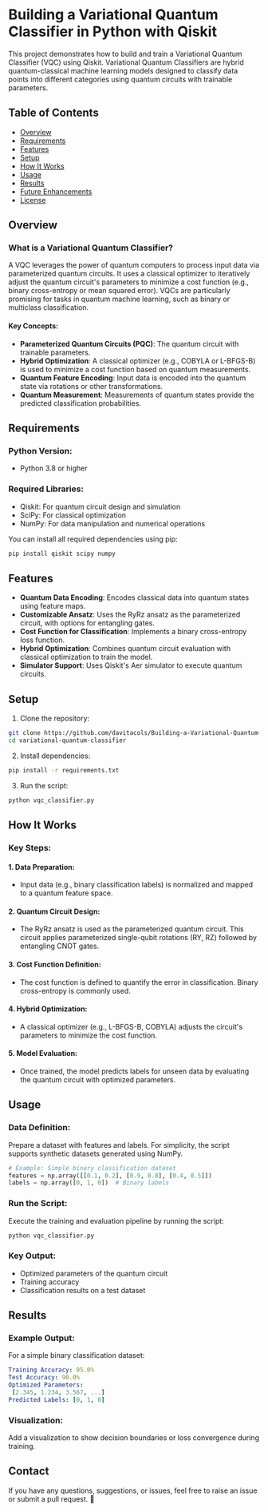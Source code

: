 # Building a Variational Quantum Classifier in Python with Qiskit

This project demonstrates how to build and train a Variational Quantum Classifier (VQC) using Qiskit. Variational Quantum Classifiers are hybrid quantum-classical machine learning models designed to classify data points into different categories using quantum circuits with trainable parameters.

## Table of Contents
- [Overview](#overview)
- [Requirements](#requirements)
- [Features](#features)
- [Setup](#setup)
- [How It Works](#how-it-works)
- [Usage](#usage)
- [Results](#results)
- [Future Enhancements](#future-enhancements)
- [License](#license)

## Overview

### What is a Variational Quantum Classifier?

A VQC leverages the power of quantum computers to process input data via parameterized quantum circuits. It uses a classical optimizer to iteratively adjust the quantum circuit's parameters to minimize a cost function (e.g., binary cross-entropy or mean squared error). VQCs are particularly promising for tasks in quantum machine learning, such as binary or multiclass classification.

#### Key Concepts:
- **Parameterized Quantum Circuits (PQC)**: The quantum circuit with trainable parameters.
- **Hybrid Optimization**: A classical optimizer (e.g., COBYLA or L-BFGS-B) is used to minimize a cost function based on quantum measurements.
- **Quantum Feature Encoding**: Input data is encoded into the quantum state via rotations or other transformations.
- **Quantum Measurement**: Measurements of quantum states provide the predicted classification probabilities.

## Requirements

### Python Version:
- Python 3.8 or higher

### Required Libraries:
- Qiskit: For quantum circuit design and simulation
- SciPy: For classical optimization
- NumPy: For data manipulation and numerical operations

You can install all required dependencies using pip:

```bash
pip install qiskit scipy numpy
```

## Features
- **Quantum Data Encoding**: Encodes classical data into quantum states using feature maps.
- **Customizable Ansatz**: Uses the RyRz ansatz as the parameterized circuit, with options for entangling gates.
- **Cost Function for Classification**: Implements a binary cross-entropy loss function.
- **Hybrid Optimization**: Combines quantum circuit evaluation with classical optimization to train the model.
- **Simulator Support**: Uses Qiskit's Aer simulator to execute quantum circuits.

## Setup

1. Clone the repository:
```bash
git clone https://github.com/davitacols/Building-a-Variational-Quantum-Classifier-in-Python-with-Qiskit.git
cd variational-quantum-classifier
```

2. Install dependencies:
```bash
pip install -r requirements.txt
```

3. Run the script:
```bash
python vqc_classifier.py
```

## How It Works

### Key Steps:

#### 1. Data Preparation:
- Input data (e.g., binary classification labels) is normalized and mapped to a quantum feature space.

#### 2. Quantum Circuit Design:
- The RyRz ansatz is used as the parameterized quantum circuit. This circuit applies parameterized single-qubit rotations (RY, RZ) followed by entangling CNOT gates.

#### 3. Cost Function Definition:
- The cost function is defined to quantify the error in classification. Binary cross-entropy is commonly used.

#### 4. Hybrid Optimization:
- A classical optimizer (e.g., L-BFGS-B, COBYLA) adjusts the circuit's parameters to minimize the cost function.

#### 5. Model Evaluation:
- Once trained, the model predicts labels for unseen data by evaluating the quantum circuit with optimized parameters.

## Usage

### Data Definition:
Prepare a dataset with features and labels. For simplicity, the script supports synthetic datasets generated using NumPy.

```python
# Example: Simple binary classification dataset
features = np.array([[0.1, 0.2], [0.9, 0.8], [0.4, 0.5]])
labels = np.array([0, 1, 0])  # Binary labels
```

### Run the Script:
Execute the training and evaluation pipeline by running the script:

```bash
python vqc_classifier.py
```

### Key Output:
- Optimized parameters of the quantum circuit
- Training accuracy
- Classification results on a test dataset

## Results

### Example Output:
For a simple binary classification dataset:

```yaml
Training Accuracy: 95.0%
Test Accuracy: 90.0%
Optimized Parameters:
 [2.345, 1.234, 3.567, ...]
Predicted Labels: [0, 1, 0]
```

### Visualization:
Add a visualization to show decision boundaries or loss convergence during training.


## Contact
If you have any questions, suggestions, or issues, feel free to raise an issue or submit a pull request. 🚀
